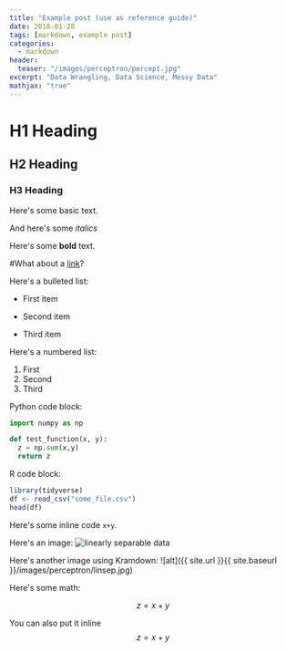 ```yaml
---
title: "Example post (use as reference guide)"
date: 2018-01-28
tags: [markdown, example post]
categories: 
  - markdown
header:
  teaser: "/images/perceptron/percept.jpg"
excerpt: "Data Wrangling, Data Science, Messy Data"
mathjax: "true"
---
```


# H1 Heading 

## H2 Heading

### H3 Heading

Here's some basic text.

And here's some *italics*

Here's some **bold** text.

#What about a [link](https://github.com/surajiyer)?

Here's a bulleted list:
* First item
+ Second item
- Third item

Here's a numbered list:
1. First
2. Second
3. Third

Python code block:
```python
import numpy as np

def test_function(x, y):
  z = np.sum(x,y)
  return z
```

R code block:
```r
library(tidyverse)
df <- read_csv("some_file.csv")
head(df)
```

Here's some inline code `x+y`.

Here's an image:
<img src="{{ site.url }}{{ site.baseurl }}/images/perceptron/linsep.jpg" alt="linearly separable data">

Here's another image using Kramdown:
![alt]({{ site.url }}{{ site.baseurl }}/images/perceptron/linsep.jpg)

Here's some math:

$$z=x+y$$

You can also put it inline $$z=x+y$$